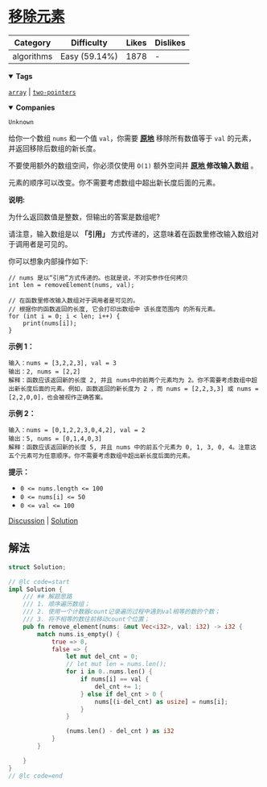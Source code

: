 # [移除元素](https://leetcode.cn/problems/remove-element/description/ "https://leetcode.cn/problems/remove-element/description/")

| Category   | Difficulty    | Likes | Dislikes |
| ---------- | ------------- | ----- | -------- |
| algorithms | Easy (59.14%) | 1878  | -        |

<details open=""><summary><strong>Tags</strong></summary>

[`array`](https://leetcode.com/tag/array "https://leetcode.com/tag/array") | [`two-pointers`](https://leetcode.com/tag/two-pointers "https://leetcode.com/tag/two-pointers")

<details open=""><summary><strong>Companies</strong></summary>

`Unknown`

给你一个数组 `nums` 和一个值 `val`，你需要 **[原地](https://baike.baidu.com/item/%E5%8E%9F%E5%9C%B0%E7%AE%97%E6%B3%95 "https://baike.baidu.com/item/%E5%8E%9F%E5%9C%B0%E7%AE%97%E6%B3%95")** 移除所有数值等于 `val` 的元素，并返回移除后数组的新长度。

不要使用额外的数组空间，你必须仅使用 `O(1)` 额外空间并 **[原地 ](https://baike.baidu.com/item/%E5%8E%9F%E5%9C%B0%E7%AE%97%E6%B3%95 "https://baike.baidu.com/item/%E5%8E%9F%E5%9C%B0%E7%AE%97%E6%B3%95")修改输入数组** 。

元素的顺序可以改变。你不需要考虑数组中超出新长度后面的元素。

**说明:**

为什么返回数值是整数，但输出的答案是数组呢?

请注意，输入数组是以 **「引用」** 方式传递的，这意味着在函数里修改输入数组对于调用者是可见的。

你可以想象内部操作如下:

```
// nums 是以“引用”方式传递的。也就是说，不对实参作任何拷贝
int len = removeElement(nums, val);

// 在函数里修改输入数组对于调用者是可见的。
// 根据你的函数返回的长度, 它会打印出数组中 该长度范围内 的所有元素。
for (int i = 0; i < len; i++) {
    print(nums[i]);
}
```

**示例 1：**

```
输入：nums = [3,2,2,3], val = 3
输出：2, nums = [2,2]
解释：函数应该返回新的长度 2, 并且 nums中的前两个元素均为 2。你不需要考虑数组中超出新长度后面的元素。例如，函数返回的新长度为 2 ，而 nums = [2,2,3,3] 或 nums = [2,2,0,0]，也会被视作正确答案。
```

**示例 2：**

```
输入：nums = [0,1,2,2,3,0,4,2], val = 2
输出：5, nums = [0,1,4,0,3]
解释：函数应该返回新的长度 5, 并且 nums 中的前五个元素为 0, 1, 3, 0, 4。注意这五个元素可为任意顺序。你不需要考虑数组中超出新长度后面的元素。
```

**提示：**

- `0 <= nums.length <= 100`
- `0 <= nums[i] <= 50`
- `0 <= val <= 100`

[Discussion](https://leetcode.cn/problems/remove-element/comments/ "https://leetcode.cn/problems/remove-element/comments/") | [Solution](https://leetcode.cn/problems/remove-element/solution/ "https://leetcode.cn/problems/remove-element/solution/")

## 解法

```rust
struct Solution;

// @lc code=start
impl Solution {
    /// ## 解题思路
    /// 1. 顺序遍历数组；
    /// 2. 使用一个计数器count记录遍历过程中遇到val相等的数的个数；
    /// 3. 将不相等的数往前移动count个位置；
    pub fn remove_element(nums: &mut Vec<i32>, val: i32) -> i32 {
        match nums.is_empty() {
            true => 0,
            false => {
                let mut del_cnt = 0;
                // let mut len = nums.len();
                for i in 0..nums.len() {
                    if nums[i] == val {
                        del_cnt += 1;
                    } else if del_cnt > 0 {
                        nums[(i-del_cnt) as usize] = nums[i];
                    }
                }

                (nums.len() - del_cnt ) as i32
            }
        }

    }
}
// @lc code=end


```
